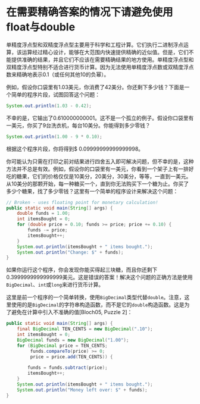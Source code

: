 # 在需要精确答案的情况下请避免使用float与double

单精度浮点型和双精度浮点型主要用于科学和工程计算。它们执行二进制浮点运算，该运算经过精心设计，能够在大范围内快速提供精确的近似值。但是，它们不能提供准确的结果，并且它们不应该在需要精确结果的地方使用。单精度浮点型和双精度浮点型特别不适合进行货币计算。因为无法使用单精度浮点数或双精度浮点数来精确地表示0.1（或任何其他10的负幂）。

例如，假设你口袋里有1.03美元，你消费了42美分。你还剩下多少钱？下面是一个简单的程序片段，试图回答这个问题：

```java
System.out.println(1.03 - 0.42);
```

不幸的是，它输出了0.610000000001。这不是一个孤立的例子。假设你口袋里有一美元，你买了9台洗衣机，每台10美分。你能得到多少零钱？

```java
System.out.println(1.00 - 9 * 0.10);
```

根据这个程序片段，你将得到$ 0.09999999999999998。

你可能认为只需在打印之前对结果进行四舍五入即可解决问题，但不幸的是，这种方法并不总是有效。例如，假设你的口袋里有一美元，你看到一个架子上有一排好吃的糖果，它们的价格仅仅是10美分，20美分，30美分，等等，一直到一美元。从10美分的那颗开始，每一种糖买一个，直到你无法购买下一个糖为止。你买了多少个糖果，找了多少零钱？这里有一个简单的程序设计来解决这个问题：

```java
// Broken - uses floating point for monetary calculation!
public static void main(String[] args) {
	double funds = 1.00;
	int itemsBought = 0;
	for (double price = 0.10; funds >= price; price += 0.10) {
		funds -= price;
		itemsBought++;
	}
	System.out.println(itemsBought + " items bought.");
	System.out.println("Change: $" + funds);
}
```

如果你运行这个程序，你会发现你能买得起三块糖，而且你还剩下0.3999999999999999美元。这是错误的答案！解决这个问题的正确方法是使用`BigDecimal`、`int`或`long`来进行货币计算。

这里是前一个程序的一个简单转换，使用`BigDecimal`类型代替`double`。注意，这里使用的是`BigDecimal`的字符串构造函数，而不是它的`double`构造函数。这是为了避免在计算中引入不准确的值[Bloch05, Puzzle 2]：

```java
public static void main(String[] args) {
	final BigDecimal TEN_CENTS = new BigDecimal(".10");
	int itemsBought = 0;
	BigDecimal funds = new BigDecimal("1.00");
	for (BigDecimal price = TEN_CENTS;
         funds.compareTo(price) >= 0;
         price = price.add(TEN_CENTS)) {
        
		funds = funds.subtract(price);
		itemsBought++;
	}
	System.out.println(itemsBought + " items bought.");
	System.out.println("Money left over: $" + funds);
}
```



